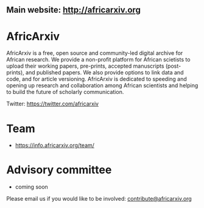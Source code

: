 ## Main website: http://africarxiv.org

# AfricArxiv

AfricArxiv is a free, open source and community-led digital archive for African research. We provide a non-profit platform for African scietists to upload their working papers, pre-prints, accepted manuscripts (post-prints), and published papers. We also provide options to link data and code, and for article versioning. AfricArxiv is dedicated to speeding and opening up research and collaboration among African scientists and helping to build the future of scholarly communication.

Twitter: https://twitter.com/africarxiv

# Team
- https://info.africarxiv.org/team/

# Advisory committee
- coming soon


Please email us if you would like to be involved: contribute@africarxiv.org

